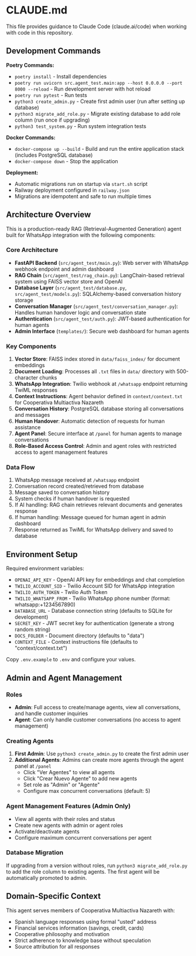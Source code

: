 # CLAUDE.md

This file provides guidance to Claude Code (claude.ai/code) when working with code in this repository.

## Development Commands

**Poetry Commands:**
- `poetry install` - Install dependencies
- `poetry run uvicorn src.agent_test.main:app --host 0.0.0.0 --port 8000 --reload` - Run development server with hot reload
- `poetry run pytest` - Run tests
- `python3 create_admin.py` - Create first admin user (run after setting up database)
- `python3 migrate_add_role.py` - Migrate existing database to add role column (run once if upgrading)
- `python3 test_system.py` - Run system integration tests

**Docker Commands:**
- `docker-compose up --build` - Build and run the entire application stack (includes PostgreSQL database)
- `docker-compose down` - Stop the application

**Deployment:**
- Automatic migrations run on startup via `start.sh` script
- Railway deployment configured in `railway.json`
- Migrations are idempotent and safe to run multiple times

## Architecture Overview

This is a production-ready RAG (Retrieval-Augmented Generation) agent built for WhatsApp integration with the following components:

### Core Architecture
- **FastAPI Backend** (`src/agent_test/main.py`): Web server with WhatsApp webhook endpoint and admin dashboard
- **RAG Chain** (`src/agent_test/rag_chain.py`): LangChain-based retrieval system using FAISS vector store and OpenAI
- **Database Layer** (`src/agent_test/database.py`, `src/agent_test/models.py`): SQLAlchemy-based conversation history storage
- **Conversation Manager** (`src/agent_test/conversation_manager.py`): Handles human handover logic and conversation state
- **Authentication** (`src/agent_test/auth.py`): JWT-based authentication for human agents
- **Admin Interface** (`templates/`): Secure web dashboard for human agents

### Key Components
1. **Vector Store**: FAISS index stored in `data/faiss_index/` for document embeddings
2. **Document Loading**: Processes all `.txt` files in `data/` directory with 500-character chunks
3. **WhatsApp Integration**: Twilio webhook at `/whatsapp` endpoint returning TwiML responses
4. **Context Instructions**: Agent behavior defined in `context/context.txt` for Cooperativa Multiactiva Nazareth
5. **Conversation History**: PostgreSQL database storing all conversations and messages
6. **Human Handover**: Automatic detection of requests for human assistance
7. **Agent Panel**: Secure interface at `/panel` for human agents to manage conversations
8. **Role-Based Access Control**: Admin and agent roles with restricted access to agent management features

### Data Flow
1. WhatsApp message received at `/whatsapp` endpoint
2. Conversation record created/retrieved from database
3. Message saved to conversation history
4. System checks if human handover is requested
5. If AI handling: RAG chain retrieves relevant documents and generates response
6. If human handling: Message queued for human agent in admin dashboard
7. Response returned as TwiML for WhatsApp delivery and saved to database

## Environment Setup

Required environment variables:
- `OPENAI_API_KEY` - OpenAI API key for embeddings and chat completion
- `TWILIO_ACCOUNT_SID` - Twilio Account SID for WhatsApp integration
- `TWILIO_AUTH_TOKEN` - Twilio Auth Token
- `TWILIO_WHATSAPP_FROM` - Twilio WhatsApp phone number (format: whatsapp:+1234567890)
- `DATABASE_URL` - Database connection string (defaults to SQLite for development)
- `SECRET_KEY` - JWT secret key for authentication (generate a strong random string)
- `DOCS_FOLDER` - Document directory (defaults to "data")
- `CONTEXT_FILE` - Context instructions file (defaults to "context/context.txt")

Copy `.env.example` to `.env` and configure your values.

## Admin and Agent Management

### Roles
- **Admin**: Full access to create/manage agents, view all conversations, and handle customer inquiries
- **Agent**: Can only handle customer conversations (no access to agent management)

### Creating Agents
1. **First Admin**: Use `python3 create_admin.py` to create the first admin user
2. **Additional Agents**: Admins can create more agents through the agent panel at `/panel`
   - Click "Ver Agentes" to view all agents
   - Click "Crear Nuevo Agente" to add new agents
   - Set role as "Admin" or "Agente"
   - Configure max concurrent conversations (default: 5)

### Agent Management Features (Admin Only)
- View all agents with their roles and status
- Create new agents with admin or agent roles
- Activate/deactivate agents
- Configure maximum concurrent conversations per agent

### Database Migration
If upgrading from a version without roles, run `python3 migrate_add_role.py` to add the role column to existing agents. The first agent will be automatically promoted to admin.

## Domain-Specific Context

This agent serves members of Cooperativa Multiactiva Nazareth with:
- Spanish language responses using formal "usted" address
- Financial services information (savings, credit, cards)
- Cooperative philosophy and motivation
- Strict adherence to knowledge base without speculation
- Source attribution for all responses
